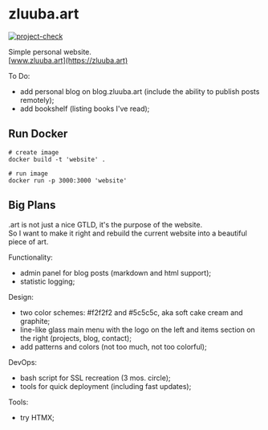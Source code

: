 # zluuba.art

[![project-check](https://github.com/zluuba/zluuba-art-site/actions/workflows/project-check.yml/badge.svg)](https://github.com/zluuba/zluuba-art-site/actions/workflows/project-check.yml)

Simple personal website. <br/>
[www.zluuba.art](https://zluuba.art)


To Do:
- add personal blog on blog.zluuba.art (include the ability to publish posts remotely);
- add bookshelf (listing books I've read);


## Run Docker
```commandline
# create image
docker build -t 'website' .

# run image
docker run -p 3000:3000 'website'
```


## Big Plans

.art is not just a nice GTLD, it's the purpose of the website.  
So I want to make it right and rebuild the current website into a beautiful piece of art.

Functionality:
- admin panel for blog posts (markdown and html support);
- statistic logging;

Design:
- two color schemes: #f2f2f2 and #5c5c5c, aka soft cake cream and graphite;
- line-like glass main menu with the logo on the left and items section on the right (projects, blog, contact);
- add patterns and colors (not too much, not too colorful);

DevOps:
- bash script for SSL recreation (3 mos. circle);
- tools for quick deployment (including fast updates);

Tools:
- try HTMX;
